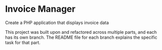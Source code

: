 # Invoice Manager
Create a PHP application that displays invoice data

This project was built upon and refactored across multiple parts, and each has its own branch. The README file for each branch explains the specific task
for that part.
